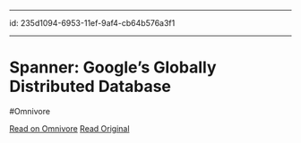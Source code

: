 
---
id: 235d1094-6953-11ef-9af4-cb64b576a3f1

---

# Spanner: Google&rsquo;s Globally Distributed Database
#Omnivore

[Read on Omnivore](https://omnivore.app/me/u-34-b-1-f-7-a-5-9-f-78-48-d-2-a-632-f-2-e-48-a-47345-d-1974-pdf-191b3d77218)
[Read Original](https://storage.googleapis.com/gweb-research2023-media/pubtools/1974.pdf)


